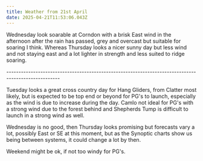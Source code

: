 ```yaml
---
title: Weather from 21st April
date: 2025-04-21T11:53:06.043Z
---
```

Wednesday look soarable at Corndon with a brisk East wind in the afternoon after the rain has passed, grey and overcast but suitable for soaring I think.  Whereas Thursday looks a nicer sunny day but less wind and not staying east and a lot lighter in strength and less suited to ridge soaring.

\----------------------------------------------------------------------------------------------------

Tuesday looks a great cross country day for Hang Gliders, from Clatter most likely, but is expected to be top end or beyond for PG's to launch, especially as the wind is due to increase during the day.   Camlo not ideal for PG's with a strong wind due to the forest behind and Shepherds Tump is difficult to launch in a strong wind as well.

Wednesday is no good, then Thursday looks promising but forecasts vary a lot, possibly East or SE at this moment, but as the Synoptic charts show us being between systems, it could change a lot by then.

Weekend might be ok, if not too windy for PG's.